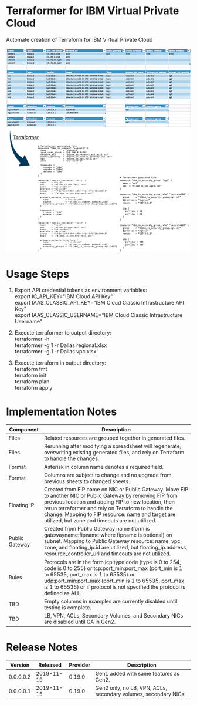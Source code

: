 # Terraformer for IBM Virtual Private Cloud

Automate creation of Terraform for IBM Virtual Private Cloud

![TerraformerExample](/images/terraformerexample.png)

# Usage Steps

1. Export API credential tokens as environment variables:\
export IC_API_KEY="IBM Cloud API Key"\
export IAAS_CLASSIC_API_KEY="IBM Cloud Classic Infrastructure API Key"\
export IAAS_CLASSIC_USERNAME="IBM Cloud Classic Infrastructure Username"

2. Execute terraformer to output directory:\
terraformer -h\
terraformer -g 1 -r Dallas regional.xlsx\
terraformer -g 1 -r Dallas vpc.xlsx

3. Execute terraform in output directory:\
terraform fmt\
terraform init\
terraform plan\
terraform apply
 
# Implementation Notes

| Component | Description |
| --- | --- |
| Files | Related resources are grouped together in generated files. |
| Files | Rerunning after modifying a spreadsheet will regenerate, overwriting existing generated files, and rely on Terraform to handle the changes. |
| Format | Asterisk in column name denotes a required field. |
| Format | Columns are subject to change and no upgrade from previous sheets to changed sheets. |
| Floating IP | Created from FIP name on NIC or Public Gateway.  Move FIP to another NIC or Public Gateway by removing FIP from previous location and adding FIP to new location, then rerun terraformer and rely on Terraform to handle the change.  Mapping to FIP resource: name and target are utilized, but zone and timeouts are not utilized. |
| Public Gateway | Created from Public Gateway name (form is gatewayname:fipname where fipname is optional) on subnet.  Mapping to Public Gateway resource: name, vpc, zone, and floating_ip.id are utilized, but floating_ip.address, resource_controller_url and timeouts are not utilized. |
| Rules | Protocols are in the form icp:type:code (type is 0 to 254, code is 0 to 255) or tcp:port_min:port_max (port_min is 1 to 65535, port_max is 1 to 65535) or udp:port_min:port_max (port_min is 1 to 65535, port_max is 1 to 65535) or if protocol is not specified the protocol is defined as ALL. |
| TBD | Empty columns in examples are currently disabled until testing is complete. |
| TBD | LB, VPN, ACLs, Secondary Volumes, and Secondary NICs are disabled until GA in Gen2. |

# Release Notes

| Version | Released | Provider | Description |
| --- | --- | --- | --- |
| 0.0.0.0.2 | 2019-11-19 | 0.19.0 | Gen1 added with same features as Gen2. |
| 0.0.0.0.1 | 2019-11-15 | 0.19.0 | Gen2 only, no LB, VPN, ACLs, secondary volumes, secondary NICs. |
